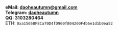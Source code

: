 **eMail: daoheautumn@gmail.com**  
**Telegram: [daoheautumn](https://t.me/daoheautumn)**  
**QQ: 3103280464**  
ETH: `0xa15058F8Ca70D4fD960f804200F4b6e1d1b0ea52`
